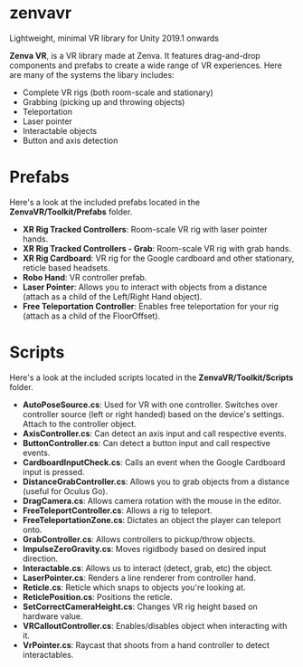# zenvavr
Lightweight, minimal VR library for Unity 2019.1 onwards

**Zenva VR**, is a VR library made at Zenva. It features drag-and-drop components and prefabs to create a wide range of VR experiences. Here are many of the systems the libary includes:
- Complete VR rigs (both room-scale and stationary)
- Grabbing (picking up and throwing objects)
- Teleportation
- Laser pointer
- Interactable objects
- Button and axis detection

# Prefabs
Here's a look at the included prefabs located in the **ZenvaVR/Toolkit/Prefabs** folder.
- **XR Rig Tracked Controllers**: Room-scale VR rig with laser pointer hands.
- **XR Rig Tracked Controllers - Grab**: Room-scale VR rig with grab hands.
- **XR Rig Cardboard**: VR rig for the Google cardboard and other stationary, reticle based headsets.
- **Robo Hand**: VR controller prefab.
- **Laser Pointer**: Allows you to interact with objects from a distance (attach as a child of the Left/Right Hand object).
- **Free Teleportation Controller**: Enables free teleportation for your rig (attach as a child of the FloorOffset).

# Scripts
Here's a look at the included scripts located in the **ZenvaVR/Toolkit/Scripts** folder.
- **AutoPoseSource.cs**: Used for VR with one controller. Switches over controller source (left or right handed) based on the device's settings. Attach to the controller object.
- **AxisController.cs**: Can detect an axis input and call respective events.
- **ButtonController.cs**: Can detect a button input and call respective events.
- **CardboardInputCheck.cs**: Calls an event when the Google Cardboard input is pressed.
- **DistanceGrabController.cs**: Allows you to grab objects from a distance (useful for Oculus Go).
- **DragCamera.cs**: Allows camera rotation with the mouse in the editor.
- **FreeTeleportController.cs**: Allows a rig to teleport.
- **FreeTeleportationZone.cs**: Dictates an object the player can teleport onto.
- **GrabController.cs**: Allows controllers to pickup/throw objects.
- **ImpulseZeroGravity.cs**: Moves rigidbody based on desired input direction.
- **Interactable.cs**: Allows us to interact (detect, grab, etc) the object.
- **LaserPointer.cs**: Renders a line renderer from controller hand.
- **Reticle.cs**: Reticle which snaps to objects you're looking at.
- **ReticlePosition.cs**: Positions the reticle.
- **SetCorrectCameraHeight.cs**: Changes VR rig height based on hardware value.
- **VRCalloutController.cs**: Enables/disables object when interacting with it.
- **VrPointer.cs**: Raycast that shoots from a hand controller to detect interactables.
